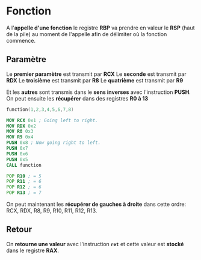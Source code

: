 
# Fonction

A l'**appelle d'une fonction** le registre **RBP** va prendre en valeur le **RSP** (haut de la pile) au moment de l'appelle afin de délimiter où la fonction commence.

## Paramètre

Le **premier paramètre** est transmit par **RCX**
Le **seconde** est transmit par **RDX**
Le **troisième** est transmit par **R8**
Le **quatrième** est transmit par **R9**

Et les **autres** sont transmis dans le **sens inverses** avec l'instruction **PUSH**.
On peut ensuite les **récupérer** dans des registres **R0 à 13**

```c
function(1,2,3,4,5,6,7,8)
```

```nasm
MOV RCX 0x1 ; Going left to right.
MOV RDX 0x2
MOV R8 0x3
MOV R9 0x4
PUSH 0x8 ; Now going right to left.
PUSH 0x7
PUSH 0x6
PUSH 0x5
CALL function
```

```asm
POP R10 ; = 5
POP R11 ; = 6
POP R12 ; = 6
POP R13 ; = 7
```

On peut maintenant les **récupérer de gauches à droite** dans cette ordre: RCX, RDX, R8, R9, R10, R11, R12, R13.

## Retour

On **retourne une valeur** avec l'instruction **`ret`** et cette valeur est **stocké** dans le registre **RAX**.
